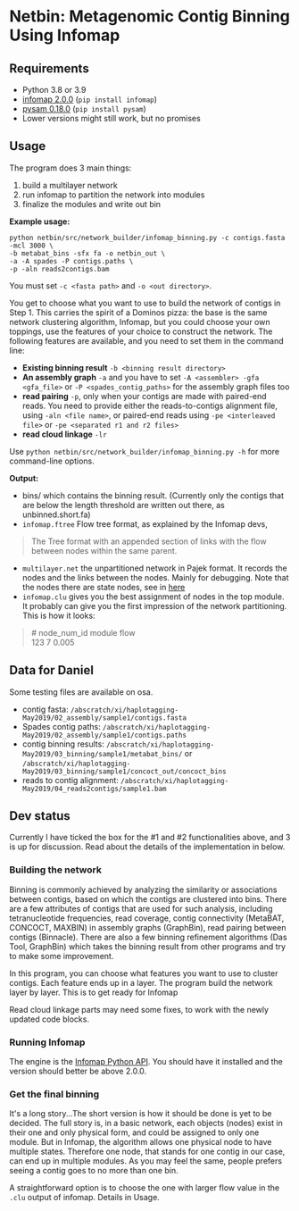 # Netbin: Metagenomic Contig Binning Using Infomap

## Requirements
- Python 3.8 or 3.9
- [infomap 2.0.0](https://github.com/mapequation/infomap) (`pip install infomap`)
- [pysam 0.18.0](https://pysam.readthedocs.io/en/latest/index.html) (`pip install pysam`)
- Lower versions might still work, but no promises

## Usage
The program does 3 main things:
1. build a multilayer network
2. run infomap to partition the network into modules
3. finalize the modules and write out bin

**Example usage:**
```
python netbin/src/network_builder/infomap_binning.py -c contigs.fasta -mcl 3000 \
-b metabat_bins -sfx fa -o netbin_out \
-a -A spades -P contigs.paths \
-p -aln reads2contigs.bam
```
You must set `-c <fasta path>` and `-o <out directory>`.

You get to choose what you want to use to build the network of contigs in Step 1. This carries the spirit of a Dominos pizza: the base is the same network clustering algorithm, Infomap, but you could choose your own toppings, use the features of your choice to construct the network. The following features are available, and you need to set them in the command line:
- **Existing binning result** `-b <binning result directory>`
- **An assembly graph** `-a` and you have to set `-A <assembler> -gfa <gfa_file>` or `-P <spades_contig_paths>` for the assembly graph files too
- **read pairing** `-p`, only when your contigs are made with paired-end reads. You need to provide either the reads-to-contigs alignment file, using `-aln <file name>`, or paired-end reads using `-pe <interleaved file>` or `-pe <separated r1 and r2 files>`
- **read cloud linkage** `-lr` 

Use `python netbin/src/network_builder/infomap_binning.py -h` for more command-line options.


**Output:**
- bins/
which contains the binning result. (Currently only the contigs that are below the length threshold are written out there, as unbinned.short.fa)
- `infomap.ftree` 
Flow tree format, as explained by the Infomap devs,
> The Tree format with an appended section of links with the flow between nodes within the same parent.
- `multilayer.net`
the unpartitioned network in Pajek format. It records the nodes and the links between the nodes. Mainly for debugging. Note that the nodes there are state nodes, see in [here](https://github.com/u-xixi/netbin#get-the-final-binning)
- `infomap.clu` gives you the best assignment of nodes in the top module. It probably can give you the first impression of the network partitioning. This is how it looks:
> \# node_num_id module flow </br>
> 123 7 0.005

## Data for Daniel
Some testing files are available on osa. 
- contig fasta: `/abscratch/xi/haplotagging-May2019/02_assembly/sample1/contigs.fasta`
- Spades contig paths: `/abscratch/xi/haplotagging-May2019/02_assembly/sample1/contigs.paths`
- contig binning results: `/abscratch/xi/haplotagging-May2019/03_binning/sample1/metabat_bins/` or
`/abscratch/xi/haplotagging-May2019/03_binning/sample1/concoct_out/concoct_bins`
- reads to contig alignment: `/abscratch/xi/haplotagging-May2019/04_reads2contigs/sample1.bam`

## Dev status
Currently I have ticked the box for the #1 and #2 functionalities above, and 3 is up for discussion. Read about the details of the implementation in below.
### Building the network
Binning is commonly achieved by analyzing the similarity or associations between contigs, based on which the contigs are clustered into bins. There are a few attributes of contigs that are used for such analysis, including tetranucleotide frequencies, read coverage, contig connectivity (MetaBAT, CONCOCT, MAXBIN) in assembly graphs (GraphBin), read pairing between contigs (Binnacle). There are also a few binning refinement algorithms (Das Tool, GraphBin) which takes the binning result from other programs and try to make some improvement.

In this program, you can choose what features you want to use to cluster contigs. Each feature ends up in a layer. The program build the network layer by layer. This is to get ready for Infomap

Read cloud linkage parts may need some fixes, to work with the newly updated code blocks.
### Running Infomap
The engine is the [Infomap Python API](https://github.com/mapequation/infomap). You should have it installed and the version should better be above 2.0.0.
### Get the final binning
It's a long story...The short version is how it should be done is yet to be decided. The full story is, in a basic network, each objects (nodes) exist in their one and only physical form, and could be assigned to only one module. But in Infomap, the algorithm allows one physical node to have multiple states. Therefore one node, that stands for one contig in our case, can end up in multiple modules. As you may feel the same, people prefers seeing a contig goes to no more than one bin.

A straightforward option is to choose the one with larger flow value in the `.clu` output of infomap. Details in Usage.
